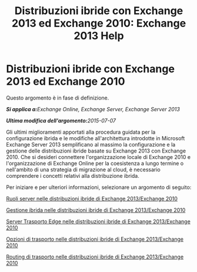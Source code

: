 ﻿---
title: 'Distribuzioni ibride con Exchange 2013 ed Exchange 2010: Exchange 2013 Help'
TOCTitle: Distribuzioni ibride con Exchange 2013 ed Exchange 2010
ms:assetid: f865ee1e-ecad-468b-9497-357895900d33
ms:mtpsurl: https://technet.microsoft.com/it-it/library/Dn393967(v=EXCHG.150)
ms:contentKeyID: 59634765
ms.date: 01/10/2018
mtps_version: v=EXCHG.150
ms.translationtype: HT
---

# Distribuzioni ibride con Exchange 2013 ed Exchange 2010

Questo argomento è in fase di definizione.  

_<strong>Si applica a:</strong>Exchange Online, Exchange Server, Exchange Server 2013_

_<strong>Ultima modifica dell'argomento:</strong>2015-07-07_

Gli ultimi miglioramenti apportati alla procedura guidata per la configurazione ibrida e le modifiche all'architettura introdotte in Microsoft Exchange Server 2013 semplificano al massimo la configurazione e la gestione delle distribuzioni ibride basate su Exchange 2013 con Exchange 2010. Che si desideri connettere l'organizzazione locale di Exchange 2010 e l'organizzazione di Exchange Online per la coesistenza a lungo termine o nell'ambito di una strategia di migrazione al cloud, è necessario comprendere i concetti relativi alla distribuzione ibrida.

Per iniziare e per ulteriori informazioni, selezionare un argomento di seguito:

[Ruoli server nelle distribuzioni ibride di Exchange 2013/Exchange 2010](server-roles-in-exchange-2013-exchange-2010-hybrid-deployments-exchange-2013-help.md)

[Gestione ibrida nelle distribuzioni ibride di Exchange 2013/Exchange 2010](hybrid-management-in-exchange-2013-exchange-2010-hybrid-deployments-exchange-2013-help.md)

[Server Trasporto Edge nelle distribuzioni ibride di Exchange 2013/Exchange 2010](edge-transport-servers-in-exchange-2013-exchange-2010-hybrid-deployments-exchange-2013-help.md)

[Opzioni di trasporto nelle distribuzioni ibride di Exchange 2013/Exchange 2010](transport-options-in-exchange-2013-exchange-2010-hybrid-deployments-exchange-2013-help.md)

[Routing di trasporto nelle distribuzioni ibride di Exchange 2013/Exchange 2010](transport-routing-in-exchange-2013-exchange-2010-hybrid-deployments-exchange-2013-help.md)

